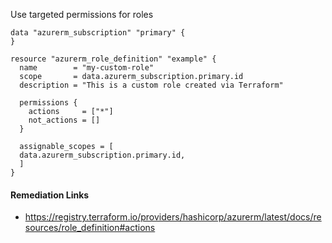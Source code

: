 
Use targeted permissions for roles

```hcl
data "azurerm_subscription" "primary" {
}

resource "azurerm_role_definition" "example" {
  name        = "my-custom-role"
  scope       = data.azurerm_subscription.primary.id
  description = "This is a custom role created via Terraform"
  
  permissions {
    actions     = ["*"]
    not_actions = []
  }
  
  assignable_scopes = [
  data.azurerm_subscription.primary.id,
  ]
}
```

#### Remediation Links
 - https://registry.terraform.io/providers/hashicorp/azurerm/latest/docs/resources/role_definition#actions
        